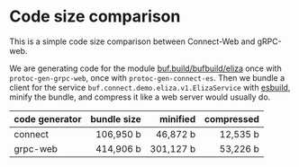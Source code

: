 # Code size comparison

This is a simple code size comparison between Connect-Web and gRPC-web.

We are generating code for the module [buf.build/bufbuild/eliza](https://buf.build/bufbuild/eliza)
once with `protoc-gen-grpc-web`, once with `protoc-gen-connect-es`. 
Then we bundle a client for the service `buf.connect.demo.eliza.v1.ElizaService` 
with [esbuild](https://esbuild.github.io/), minify the bundle, and compress 
it like a web server would usually do.

| code generator | bundle size        | minified               | compressed           |
|----------------|-------------------:|-----------------------:|---------------------:|
| connect        | 106,950 b | 46,872 b | 12,535 b |
| grpc-web       | 414,906 b    | 301,127 b    | 53,226 b |
